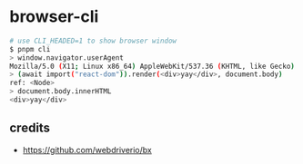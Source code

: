 # browser-cli

```sh
# use CLI_HEADED=1 to show browser window
$ pnpm cli
> window.navigator.userAgent
Mozilla/5.0 (X11; Linux x86_64) AppleWebKit/537.36 (KHTML, like Gecko) HeadlessChrome/127.0.6533.17 Safari/537.36
> (await import("react-dom")).render(<div>yay</div>, document.body)
ref: <Node>
> document.body.innerHTML
<div>yay</div>
```

## credits

- https://github.com/webdriverio/bx
